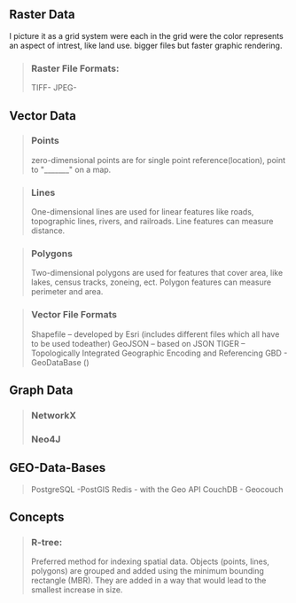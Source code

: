 

## Raster Data 
I picture it as a grid system were each in the grid  were the color represents an aspect of intrest, like land use. 
bigger files but faster graphic rendering. 
> ### Raster File Formats:
> TIFF-
> JPEG-

## Vector Data

> ### Points
> zero-dimensional points are for single point reference(location), point to "_______" on a map. 

> ### Lines
> One-dimensional lines are used for linear features like roads, topographic lines, rivers, and railroads.
> Line features can measure distance.

> ### Polygons
> Two-dimensional polygons are used for features that cover area, like lakes, census tracks, zoneing, ect.
> Polygon features can measure perimeter and area.

> ### Vector File Formats
> Shapefile – developed by Esri (includes different files which all have to be used todeather)
> GeoJSON – based on JSON
> TIGER – Topologically Integrated Geographic Encoding and Referencing
> GBD - GeoDataBase ()

## Graph Data

> ### NetworkX
> ### Neo4J

## GEO-Data-Bases
> PostgreSQL -PostGIS
> Redis - with the Geo API
> CouchDB - Geocouch

## Concepts
> ### R-tree:
> Preferred method for indexing spatial data. Objects (points, lines, polygons) are grouped and added using the minimum
> bounding rectangle (MBR). They are added in a way that would lead to the smallest increase in size.  


